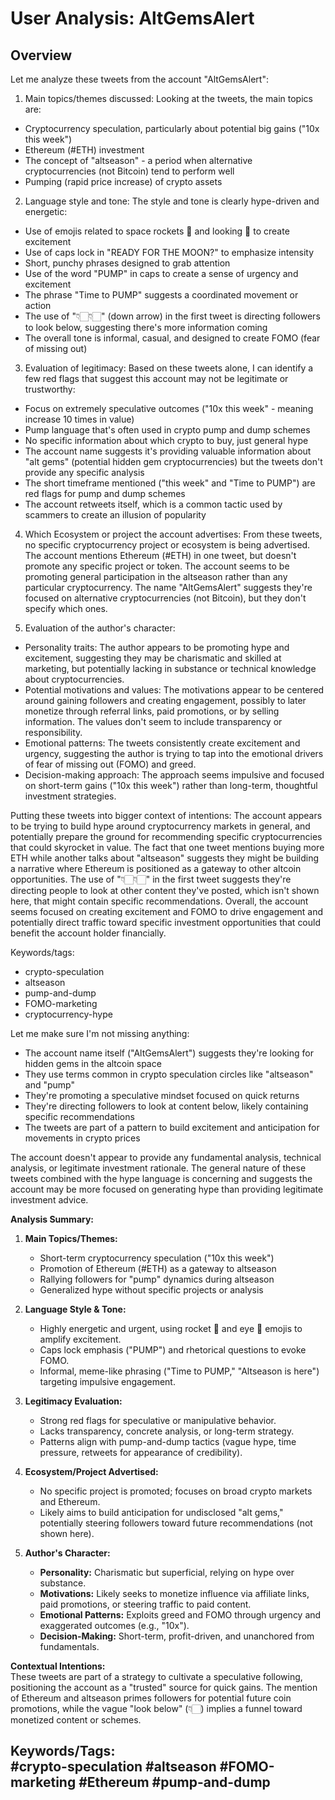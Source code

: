 # User Analysis: AltGemsAlert

## Overview

<think>
Let me analyze these tweets from the account "AltGemsAlert":

1. Main topics/themes discussed:
Looking at the tweets, the main topics are:
- Cryptocurrency speculation, particularly about potential big gains ("10x this week")
- Ethereum (#ETH) investment
- The concept of "altseason" - a period when alternative cryptocurrencies (not Bitcoin) tend to perform well
- Pumping (rapid price increase) of crypto assets

2. Language style and tone:
The style and tone is clearly hype-driven and energetic:
- Use of emojis related to space rockets 🚀 and looking 👀 to create excitement
- Use of caps lock in "READY FOR THE MOON?" to emphasize intensity
- Short, punchy phrases designed to grab attention
- Use of the word "PUMP" in caps to create a sense of urgency and excitement
- The phrase "Time to PUMP" suggests a coordinated movement or action
- The use of "👇🏻👇🏻" (down arrow) in the first tweet is directing followers to look below, suggesting there's more information coming
- The overall tone is informal, casual, and designed to create FOMO (fear of missing out)

3. Evaluation of legitimacy:
Based on these tweets alone, I can identify a few red flags that suggest this account may not be legitimate or trustworthy:
- Focus on extremely speculative outcomes ("10x this week" - meaning increase 10 times in value)
- Pump language that's often used in crypto pump and dump schemes
- No specific information about which crypto to buy, just general hype
- The account name suggests it's providing valuable information about "alt gems" (potential hidden gem cryptocurrencies) but the tweets don't provide any specific analysis
- The short timeframe mentioned ("this week" and "Time to PUMP") are red flags for pump and dump schemes
- The account retweets itself, which is a common tactic used by scammers to create an illusion of popularity

4. Which Ecosystem or project the account advertises:
From these tweets, no specific cryptocurrency project or ecosystem is being advertised. The account mentions Ethereum (#ETH) in one tweet, but doesn't promote any specific project or token. The account seems to be promoting general participation in the altseason rather than any particular cryptocurrency. The name "AltGemsAlert" suggests they're focused on alternative cryptocurrencies (not Bitcoin), but they don't specify which ones.

5. Evaluation of the author's character:
- Personality traits: The author appears to be promoting hype and excitement, suggesting they may be charismatic and skilled at marketing, but potentially lacking in substance or technical knowledge about cryptocurrencies.
- Potential motivations and values: The motivations appear to be centered around gaining followers and creating engagement, possibly to later monetize through referral links, paid promotions, or by selling information. The values don't seem to include transparency or responsibility.
- Emotional patterns: The tweets consistently create excitement and urgency, suggesting the author is trying to tap into the emotional drivers of fear of missing out (FOMO) and greed.
- Decision-making approach: The approach seems impulsive and focused on short-term gains ("10x this week") rather than long-term, thoughtful investment strategies.

Putting these tweets into bigger context of intentions:
The account appears to be trying to build hype around cryptocurrency markets in general, and potentially prepare the ground for recommending specific cryptocurrencies that could skyrocket in value. The fact that one tweet mentions buying more ETH while another talks about "altseason" suggests they might be building a narrative where Ethereum is positioned as a gateway to other altcoin opportunities. The use of "👇🏻👇🏻" in the first tweet suggests they're directing people to look at other content they've posted, which isn't shown here, that might contain specific recommendations. Overall, the account seems focused on creating excitement and FOMO to drive engagement and potentially direct traffic toward specific investment opportunities that could benefit the account holder financially.

Keywords/tags:
- crypto-speculation
- altseason
- pump-and-dump
- FOMO-marketing
- cryptocurrency-hype

Let me make sure I'm not missing anything:
- The account name itself ("AltGemsAlert") suggests they're looking for hidden gems in the altcoin space
- They use terms common in crypto speculation circles like "altseason" and "pump"
- They're promoting a speculative mindset focused on quick returns
- They're directing followers to look at content below, likely containing specific recommendations
- The tweets are part of a pattern to build excitement and anticipation for movements in crypto prices

The account doesn't appear to provide any fundamental analysis, technical analysis, or legitimate investment rationale. The general nature of these tweets combined with the hype language is concerning and suggests the account may be more focused on generating hype than providing legitimate investment advice.
</think>

**Analysis Summary:**

1. **Main Topics/Themes:**  
   - Short-term cryptocurrency speculation ("10x this week")  
   - Promotion of Ethereum (#ETH) as a gateway to altseason  
   - Rallying followers for "pump" dynamics during altseason  
   - Generalized hype without specific projects or analysis  

2. **Language Style & Tone:**  
   - Highly energetic and urgent, using rocket 🚀 and eye 👀 emojis to amplify excitement.  
   - Caps lock emphasis ("PUMP") and rhetorical questions to evoke FOMO.  
   - Informal, meme-like phrasing ("Time to PUMP," "Altseason is here") targeting impulsive engagement.  

3. **Legitimacy Evaluation:**  
   - Strong red flags for speculative or manipulative behavior.  
   - Lacks transparency, concrete analysis, or long-term strategy.  
   - Patterns align with pump-and-dump tactics (vague hype, time pressure, retweets for appearance of credibility).  

4. **Ecosystem/Project Advertised:**  
   - No specific project is promoted; focuses on broad crypto markets and Ethereum.  
   - Likely aims to build anticipation for undisclosed "alt gems," potentially steering followers toward future recommendations (not shown here).  

5. **Author's Character:**  
   - **Personality:** Charismatic but superficial, relying on hype over substance.  
   - **Motivations:** Likely seeks to monetize influence via affiliate links, paid promotions, or steering traffic to paid content.  
   - **Emotional Patterns:** Exploits greed and FOMO through urgency and exaggerated outcomes (e.g., "10x").  
   - **Decision-Making:** Short-term, profit-driven, and unanchored from fundamentals.  

**Contextual Intentions:**  
These tweets are part of a strategy to cultivate a speculative following, positioning the account as a "trusted" source for quick gains. The mention of Ethereum and altseason primes followers for potential future coin promotions, while the vague "look below" (👇🏻) implies a funnel toward monetized content or schemes.

**Keywords/Tags:**  
#crypto-speculation #altseason #FOMO-marketing #Ethereum #pump-and-dump
---
